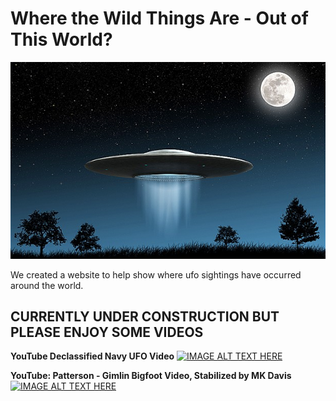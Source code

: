 # Where the Wild Things Are - Out of This World?

![alien](images/flying_saucer.png)

We created a website to help show where ufo sightings have occurred around the world.

## CURRENTLY UNDER CONSTRUCTION BUT PLEASE ENJOY SOME VIDEOS

**YouTube Declassified Navy UFO Video**
[![IMAGE ALT TEXT HERE](http://img.youtube.com/vi/2TumprpOwHY/0.jpg)](https://www.youtube.com/watch?v=2TumprpOwHY)

**YouTube: Patterson - Gimlin Bigfoot Video, Stabilized by MK Davis**
[![IMAGE ALT TEXT HERE](http://img.youtube.com/vi/Q60mSMmhTZU/0.jpg)](https://www.youtube.com/watch?v=Q60mSMmhTZU)

